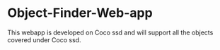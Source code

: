 # Object-Finder-Web-app
This webapp is developed on Coco ssd and will support all the objects covered under Coco ssd.
